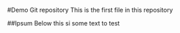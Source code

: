 #Demo Git repository
This is the first file in this repository

##Ipsum Below
this si some text to test